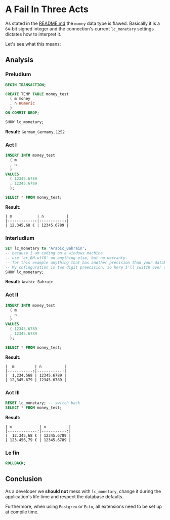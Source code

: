 # A Fail In Three Acts

As stated in the [README.md](readme.html) the `money` data type is flawed. Basically it is a `64`-bit signed integer and the connection's current `lc_monetary` settings dictates how to interpret it.

Let's see what this means:

## Analysis


### Preludium
```sql
BEGIN TRANSACTION;

CREATE TEMP TABLE money_test
  ( m money
  , n numeric
  )
ON COMMIT DROP;

SHOW lc_monetary;
```
**Result:** `German_Germany.1252`


### Act I
```sql
INSERT INTO money_test
  ( m
  , n
  )
VALUES
  ( 12345.6789
  , 12345.6789
  );

SELECT * FROM money_test;
```
**Result:**

    | m           | n          |
    |------------:|-----------:|
    | 12.345,68 € | 12345.6789 |


### Interludium
```sql
SET lc_monetary to 'Arabic_Bahrain';
-- because I am coding on a windows machine
-- use 'ar_BH.utf8' on anything else, but no warranty.
-- for this example anything that has another precision than your database's default will do.
-- My cofinguration is two digit preecision, so here I'll switch over to three.
SHOW lc_monetary;
```
**Result:** `Arabic_Bahrain`


### Act II
```sql
INSERT INTO money_test
  ( m
  , n
  )
VALUES
  ( 12345.6789
  , 12345.6789
  );

SELECT * FROM money_test;
```
**Result:**

    |  m         | n          |
    |-----------:|-----------:|
    |  1,234.568 | 12345.6789 |
    | 12,345.679 | 12345.6789 |


### Act III
```sql
RESET lc_monetary; -- switch back
SELECT * FROM money_test;
```
**Result:**

    | m            | n          |
    |-------------:|-----------:|
    |  12.345,68 € | 12345.6789 |
    | 123.456,79 € | 12345.6789 |


### Le fin
```sql
ROLLBACK;
```

## Conclusion
As a developer we **should not** mess with `lc_monetary`, change it during the application's life time and respect the database defaults.

Furthermore, when using `Postgrex` or `Ecto`, all extensions need to be set up at compile time.